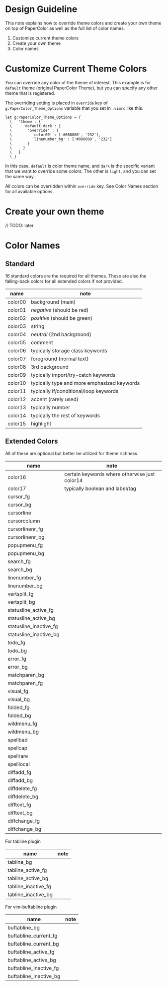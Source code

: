 Design Guideline
================

This note explains how to override theme colors and create your own theme on top of PaperColor as well as the full list of color names.

1. Customize current theme colors
2. Create your own theme
3. Color names

# Customize Current Theme Colors

You can override any color of the theme of interest. This example is for `default` theme (original PaperColor Theme), but you can specify any other theme that is registered.

The overriding setting is placed in `override` key of `g:PaperColor_Theme_Options` variable that you set in `.vimrc` like this.

```VimL
let g:PaperColor_Theme_Options = {
  \   'theme': {
  \     'default.dark': { 
  \       'override' : {
  \         'color00' : ['#080808', '232'],
  \         'linenumber_bg' : ['#080808', '232']
  \       }
  \     }
  \   }
  \ }

```

In this case, `default` is color theme name, and `dark` is the specific variant that we want to override some colors. The other is `light`, and you can set the same way.

All colors can be overridden within `override` key. See Color Names section for all available options.

# Create your own theme

// TODO: later

# Color Names

## Standard

16 standard colors are the required for all themes. These are also the falling-back colors for all extended colors if not provided.

name    | note
--------|-----------
color00 | background (main)
color01 | *negative* (should be red)
color02 | *positive* (should be green)
color03 | string 
color04 | *neutral* (2nd background)
color05 | comment
color06 | typically storage class keywords
color07 | foreground (normal text)
color08 | 3rd background
color09 | typically import/try-catch keywords
color10 | typically type and more emphasized  keywords
color11 | typically if/conditional/loop keywords
color12 | accent (rarely used)
color13 | typically number
color14 | typically the rest of keywords
color15 | highlight

## Extended Colors

All of these are optional but better be utilized for theme richness.

name                   | note
--------               | -----------
color16                | certain keywords where otherwise just color14
color17                | typically boolean and label/tag
cursor_fg              |
cursor_bg              |
cursorline             |
cursorcolumn           |
cursorlinenr_fg        |
cursorlinenr_bg        |
popupmenu_fg           |
popupmenu_bg           |
search_fg              |
search_bg              |
linenumber_fg          |
linenumber_bg          |
vertsplit_fg           |
vertsplit_bg           |
statusline_active_fg   |
statusline_active_bg   |
statusline_inactive_fg |
statusline_inactive_bg |
todo_fg                |
todo_bg                |
error_fg               |
error_bg               |
matchparen_bg          |
matchparen_fg          |
visual_fg              |
visual_bg              |
folded_fg              |
folded_bg              |
wildmenu_fg            |
wildmenu_bg            |
spellbad               |
spellcap               |
spellrare              |
spelllocal             |
diffadd_fg             |
diffadd_bg             |
diffdelete_fg          |
diffdelete_bg          |
difftext_fg            |
difftext_bg            |
diffchange_fg          |
diffchange_bg          |

For tabline plugin

name                   | note
--------               | -----------
tabline_bg             |
tabline_active_fg      |
tabline_active_bg      |
tabline_inactive_fg    |
tabline_inactive_bg    |

For vim-buftabline plugin

name                   | note
--------               | -----------
buftabline_bg          |
buftabline_current_fg  |
buftabline_current_bg  |
buftabline_active_fg   |
buftabline_active_bg   |
buftabline_inactive_fg |
buftabline_inactive_bg |


